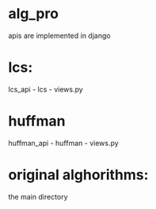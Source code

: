 # alg_pro
apis are implemented in django
# lcs:
lcs_api - lcs - views.py

# huffman
huffman_api - huffman - views.py

# original alghorithms:
the main directory
